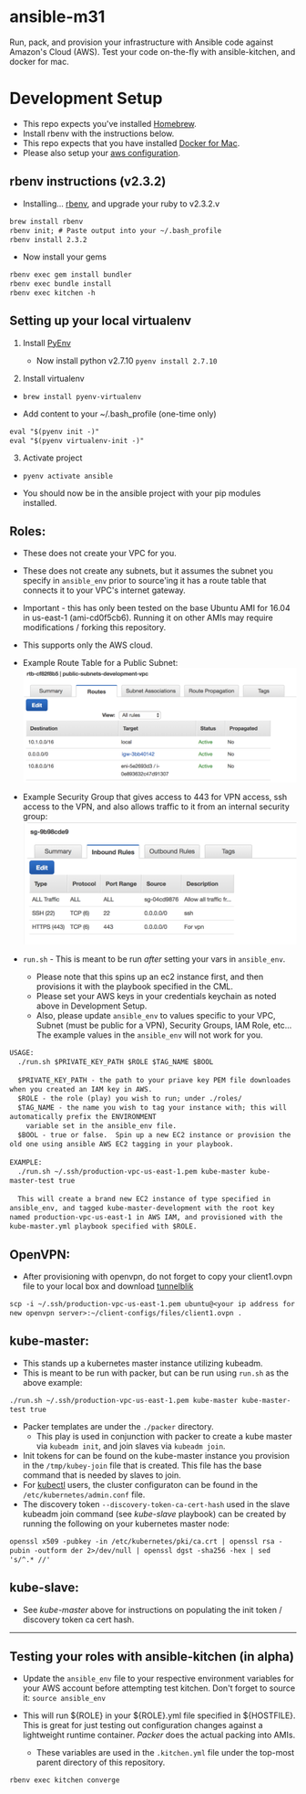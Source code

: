 # ansible-m31

Run, pack, and provision your infrastructure with Ansible code against Amazon's Cloud (AWS).
Test your code on-the-fly with ansible-kitchen, and docker for mac.


# Development Setup

* This repo expects you've installed [Homebrew](https://brew.sh/).
* Install rbenv with the instructions below.
* This repo expects that you have installed [Docker for Mac](https://docs.docker.com/docker-for-mac/install/).
* Please also setup your [aws configuration](http://docs.aws.amazon.com/cli/latest/userguide/cli-chap-getting-started.html).

## rbenv instructions (v2.3.2)
* Installing... [rbenv](https://jasoncharnes.com/install-ruby/), and upgrade your ruby to v2.3.2.v
```
brew install rbenv
rbenv init; # Paste output into your ~/.bash_profile
rbenv install 2.3.2
```

* Now install your gems
```
rbenv exec gem install bundler
rbenv exec bundle install
rbenv exec kitchen -h
```

## Setting up your local virtualenv
1. Install [PyEnv](https://github.com/pyenv/pyenv#homebrew-on-mac-os-x)
   - Now install python v2.7.10
     `pyenv install 2.7.10`

2. Install virtualenv
  - `brew install pyenv-virtualenv`
  * Add content to your ~/.bash_profile (one-time only)
```
eval "$(pyenv init -)"
eval "$(pyenv virtualenv-init -)"
```

3. Activate project
  - `pyenv activate ansible`

* You should now be in the ansible project with your pip modules installed.

## Roles:

* These does not create your VPC for you.
* These does not create any subnets, but it assumes the subnet you specify in `ansible_env` prior to source'ing it
  has a route table that connects it to your VPC's internet gateway.
* Important - this has only been tested on the base Ubuntu AMI for 16.04 in us-east-1 (ami-cd0f5cb6).  Running it on
  other AMIs may require modifications / forking this repository.
* This supports only the AWS cloud.
* Example Route Table for a Public Subnet:
![Alt text](/images/public_subnet.png?raw=true "Example Route Table.")

* Example Security Group that gives access to 443 for VPN access, ssh access to the VPN, and also allows traffic to it from an internal security group:
![Alt text](/images/vpn_sg.png?raw=true "Example VPN Security Group.")

* `run.sh` - This is meant to be run _after_ setting your vars in `ansible_env`.
  - Please note that this spins up an ec2 instance first, and then provisions it with the playbook specified in the CML.
  - Please set your AWS keys in your credentials keychain as noted above in Development Setup.
  - Also, please update `ansible_env` to values specific to your VPC, Subnet (must be public for a VPN), Security Groups,
    IAM Role, etc...  The example values in the `ansible_env` will not work for you.
```
USAGE:
  ./run.sh $PRIVATE_KEY_PATH $ROLE $TAG_NAME $BOOL
 
  $PRIVATE_KEY_PATH - the path to your priave key PEM file downloades when you created an IAM key in AWS.
  $ROLE - the role (play) you wish to run; under ./roles/
  $TAG_NAME - the name you wish to tag your instance with; this will automatically prefix the ENVIRONMENT
    variable set in the ansible_env file.
  $BOOL - true or false.  Spin up a new EC2 instance or provision the old one using ansible AWS EC2 tagging in your playbook.

EXAMPLE:
  ./run.sh ~/.ssh/production-vpc-us-east-1.pem kube-master kube-master-test true
  
  This will create a brand new EC2 instance of type specified in ansible_env, and tagged kube-master-development with the root key named production-vpc-us-east-1 in AWS IAM, and provisioned with the kube-master.yml playbook specified with $ROLE.
```

## OpenVPN:
* After provisioning with openvpn, do not forget to copy your client1.ovpn file to your local box and download [tunnelblik](https://tunnelblick.net/downloads.html)
```
scp -i ~/.ssh/production-vpc-us-east-1.pem ubuntu@<your ip address for new openvpn server>:~/client-configs/files/client1.ovpn .
```

## kube-master:
* This stands up a kubernetes master instance utilizing kubeadm.
* This is meant to be run with packer, but can be run using `run.sh` as the above example:
```
./run.sh ~/.ssh/production-vpc-us-east-1.pem kube-master kube-master-test true
```

* Packer templates are under the `./packer` directory.
  - This play is used in conjunction with packer to create a kube master via `kubeadm init`, and join slaves via `kubeadm join`.
* Init tokens for can be found on the kube-master instance you provision in the `/tmp/kubey-join` file that is created.  This file has the base command that is needed by slaves to join.
* For [kubectl](https://kubernetes.io/docs/tasks/tools/install-kubectl/) users, the cluster configuraton can be found in the `/etc/kubernetes/admin.conf` file.
* The discovery token `--discovery-token-ca-cert-hash` used in the slave kubeadm join command (see *kube-slave* playbook) can be created by running the following on your kubernetes master node:
```
openssl x509 -pubkey -in /etc/kubernetes/pki/ca.crt | openssl rsa -pubin -outform der 2>/dev/null | openssl dgst -sha256 -hex | sed 's/^.* //'
```

## kube-slave:
* See *kube-master* above for instructions on populating the init token / discovery token ca cert hash.

---

## Testing your roles with ansible-kitchen (in alpha)

* Update the `ansible_env` file to your respective environment variables for your AWS account before attempting test kitchen.
  Don't forget to source it:
`source ansible_env`

* This will run ${ROLE} in your ${ROLE}.yml file specified in ${HOSTFILE}.  This is great for just testing out configuration changes
  against a lightweight runtime container.  *Packer* does the actual packing into AMIs.
  * These variables are used in the `.kitchen.yml` file under the top-most parent directory of this repository.

```
rbenv exec kitchen converge
```
